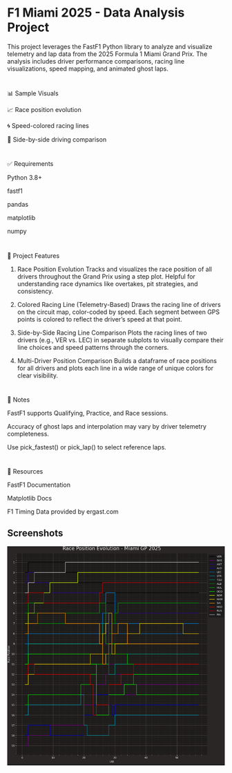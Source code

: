 
# F1 Miami 2025 - Data Analysis Project
This project leverages the FastF1 Python library to analyze and visualize telemetry and lap data from the 2025 Formula 1 Miami Grand Prix. The analysis includes driver performance comparisons, racing line visualizations, speed mapping, and animated ghost laps.
#
📊 Sample Visuals

📈 Race position evolution

🌀 Speed-colored racing lines

🧭 Side-by-side driving comparison

#
✅ Requirements

Python 3.8+

fastf1

pandas

matplotlib

numpy
#
📁 Project Features

1. Race Position Evolution
Tracks and visualizes the race position of all drivers throughout the Grand Prix using a step plot. Helpful for understanding race dynamics like overtakes, pit strategies, and consistency.

2. Colored Racing Line (Telemetry-Based)
Draws the racing line of drivers on the circuit map, color-coded by speed. Each segment between GPS points is colored to reflect the driver’s speed at that point.

3. Side-by-Side Racing Line Comparison
Plots the racing lines of two drivers (e.g., VER vs. LEC) in separate subplots to visually compare their line choices and speed patterns through the corners.

5. Multi-Driver Position Comparison
Builds a dataframe of race positions for all drivers and plots each line in a wide range of unique colors for clear visibility.

#
📌 Notes

FastF1 supports Qualifying, Practice, and Race sessions.

Accuracy of ghost laps and interpolation may vary by driver telemetry completeness.

Use pick_fastest() or pick_lap() to select reference laps.

#
🔗 Resources

FastF1 Documentation

Matplotlib Docs

F1 Timing Data provided by ergast.com


## Screenshots

![App Screenshot](https://github.com/spacedragonx/F1-Driver-Data-Analysis/blob/main/posi.png?raw=true)

